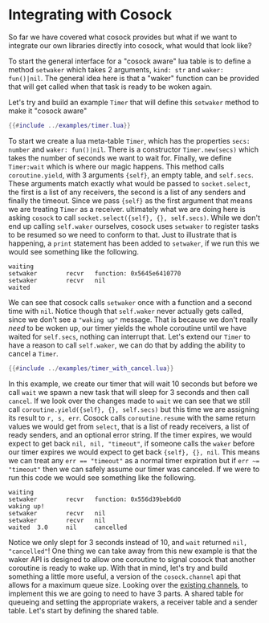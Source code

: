 # Integrating with Cosock

So far we have covered what cosock provides but what if we want to integrate our
own libraries directly into cosock, what would that look like?

To start the general interface for a "cosock aware" lua table is to define a method `setwaker`
which takes 2 arguments, `kind: str` and `waker: fun()|nil`. The general idea here is
that a "waker" function can be provided that will get called when that task is ready
to be woken again.

Let's try and build an example `Timer` that will define this `setwaker` method to make
it "cosock aware"

```lua
{{#include ../examples/timer.lua}}
```

To start we create a lua meta-table `Timer`, which has the properties `secs: number` and
`waker: fun()|nil`. There is a constructor `Timer.new(secs)` which takes the number of
seconds we want to wait for. Finally, we define `Timer:wait` which is where our magic happens.
This method calls `coroutine.yield`, with 3 arguments `{self}`, an empty table, and `self.secs`.
These arguments match exactly what would be passed to `socket.select`, the first is a list of any
receivers, the second is a list of any senders and finally the timeout. Since we pass `{self}` as the
first argument that means we are treating `Timer` as a receiver. ultimately what we are doing here
is asking `cosock` to call `socket.select({self}, {}, self.secs)`. While we don't end up calling `self.waker`
ourselves, cosock uses `setwaker` to register tasks to be resumed so we need to conform to that. Just to
illustrate that is happening, a `print` statement has been added to `setwaker`, if we run this
we would see something like the following.

```shell
waiting
setwaker        recvr   function: 0x5645e6410770
setwaker        recvr   nil
waited
```

We can see that cosock calls `setwaker` once with a function and a second time with `nil`. Notice though
that `self.waker` never actually gets called, since we don't see a `"waking up"` message. That
is because we don't really _need_ to be woken up, our timer yields the whole coroutine until
we have waited for `self.secs`, nothing can interrupt that. Let's extend our `Timer` to have a reason
to call `self.waker`, we can do that by adding the ability to cancel a `Timer`.

```lua
{{#include ../examples/timer_with_cancel.lua}}
```

In this example, we create our timer that will wait 10 seconds but before we call `wait` we
spawn a new task that will sleep for 3 seconds and then call `cancel`. If we look over the
changes made to `wait` we can see that we still call `coroutine.yield({self}, {}, self.secs)`
but this time we are assigning its result to `r, s, err`. Cosock calls `coroutine.resume`
with the same return values we would get from `select`, that is a list of ready receivers,
a list of ready senders, and an optional error string. If the timer expires, we would expect
to get back `nil, nil, "timeout"`, if someone calls the `waker` before our timer expires
we would expect to get back `{self}, {}, nil`. This means we can treat any `err == "timeout"`
as a normal timer expiration but if `err ~= "timeout"` then we can safely assume our timer was canceled.
If we were to run this code we would see something like the following.

```shell
waiting
setwaker        recvr   function: 0x556d39beb6d0
waking up!
setwaker        recvr   nil
setwaker        recvr   nil
waited  3.0     nil     cancelled
```

Notice we only slept for 3 seconds instead of 10, and `wait` returned `nil, "cancelled"`!
One thing we can take away from this new example is that the waker API is designed to allow
one coroutine to signal cosock that another coroutine is ready to wake up. With that in mind,
let's try and build something a little more useful, a version of the
`cosock.channel` api that allows for a maximum queue size. Looking over the
[existing channels](https://github.com/cosock/cosock/blob/8388c8ebcf5810be2978ec18c36c3561eedb5ea8/cosock/channel.lua),
to implement this we are going to need to have 3 parts. A shared table for queueing and
setting the appropriate wakers, a receiver table and a sender table. Let's start by
defining the shared table.
